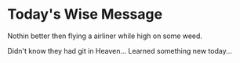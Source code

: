 # Today's Wise Message

Nothin better then flying a airliner while high on some weed.

Didn't know they had git in Heaven... Learned something new today...
